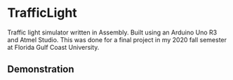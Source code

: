 # TrafficLight

Traffic light simulator written in Assembly. Built using an Arduino Uno R3 and Atmel Studio. This was done for a final project in my 2020 fall semester 
at Florida Gulf Coast University.

## Demonstration
